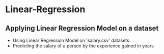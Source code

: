 # Linear-Regression
## Applying Linear Regression Model on a dataset
- Using Linear Regression Model on 'salary.csv' datasets
- Predicting the salary of a person by the experience gained in years
